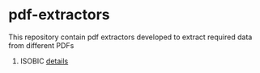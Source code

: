 # pdf-extractors
This repository contain pdf extractors developed to extract required data from different PDFs

1. ISOBIC [details](isobic/README.md)
